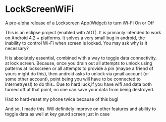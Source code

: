 LockScreenWiFi
==============

A pre-alpha release of a Lockscreen App(Widget) to turn Wi-Fi On or Off 

This is an eclipse project (enabled with ADT). It is primarily intended to work on Android 4.2 + platforms. 
It solves a very small bug in android, the inability to control Wi-Fi when screen is locked. You may ask why is it necessary?

It is absolutely essential, combined with a way to toggle data connectivity, at lock screen. Because, once you drain out all attempts 
to unlock using patterns at lockscreen or all attempts to provide a pin (maybe a friend of yours might do this), then android asks 
to unlock via gmail account (or some other account), point being you will have to be connected to internet(yes!) to do this.. 
Due to hard luck,if you have wifi and data both turned off at that point, no one can save your data from being destroyed.

Had to hard-reset my phone twice because of this bug!

And so, I made this. Will definitely improve on other features and ability to toggle data as well at key gaurd screen
just in case
 
